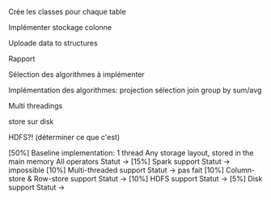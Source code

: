 Crée les classes pour chaque table

Implémenter stockage colonne

Uploade data to structures

Rapport 

Sélection des algorithmes à implémenter

Implémentation des algorithmes:
projection
sélection
join
group by
sum/avg

Multi threadings

store sur disk 

HDFS?! (déterminer ce que c'est)

[50%]   Baseline implementation:
    1 thread
    Any storage layout, stored in the main memory
    All operators
Statut ->
[15%] Spark support
Statut -> impossible 
[10%] Multi-threaded support
Statut -> pas fait
[10%] Column-store & Row-store support
Statut ->
[10%] HDFS support
Statut ->
[5%] Disk support
Statut ->
